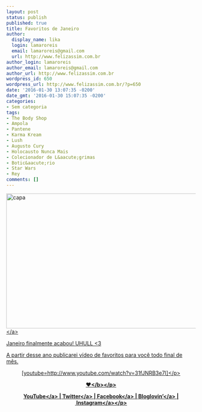 ```yaml
---
layout: post
status: publish
published: true
title: Favoritos de Janeiro
author:
  display_name: lika
  login: lamaroreis
  email: lamaroreis@gmail.com
  url: http://www.felizassim.com.br
author_login: lamaroreis
author_email: lamaroreis@gmail.com
author_url: http://www.felizassim.com.br
wordpress_id: 650
wordpress_url: http://www.felizassim.com.br/?p=650
date: '2016-01-30 13:07:35 -0200'
date_gmt: '2016-01-30 15:07:35 -0200'
categories:
- Sem categoria
tags:
- The Body Shop
- Ampola
- Pantene
- Karma Kream
- Lush
- Augusto Cury
- Holocausto Nunca Mais
- Colecionador de L&aacute;grimas
- Botic&aacute;rio
- Star Wars
- Rey
comments: []
---
```

<p><a href="http:&#47;&#47;www.felizassim.com.br&#47;wp-content&#47;uploads&#47;2016&#47;01&#47;capa1.jpg"><img class="aligncenter size-large wp-image-651" src="http:&#47;&#47;www.felizassim.com.br&#47;wp-content&#47;uploads&#47;2016&#47;01&#47;capa1-1024x575.jpg" alt="capa" width="640" height="359" &#47;><&#47;a></p>
<p>Janeiro finalmente acabou! UHULL <3</p>
<p>A partir desse ano&nbsp;publicarei v&iacute;deo de favoritos para voc&ecirc; todo final de m&ecirc;s.</p>
<p style="text-align: center;">[youtube=http:&#47;&#47;www.youtube.com&#47;watch?v=31fJNRB3e7I]<&#47;p></p>
<p style="text-align: center;"><b>&hearts;<&#47;b><&#47;p></p>
<p style="text-align: center;"><a href="https:&#47;&#47;www.youtube.com&#47;channel&#47;UCTk3xkOSzWzf8Ba-wJN8jDA" target="_blank">YouTube<&#47;a> |&nbsp;<a href="https:&#47;&#47;twitter.com&#47;lettiicee" target="_blank">Twitter<&#47;a>&nbsp;|&nbsp;<a href="http:&#47;&#47;www.facebook.com&#47;blogfelizassim" target="_blank">Facebook<&#47;a>&nbsp;|&nbsp;<a href="https:&#47;&#47;www.bloglovin.com&#47;blogs&#47;feliz-assim-14224049" target="_blank">Bloglovin&rsquo;<&#47;a>&nbsp;|&nbsp;<a href="http:&#47;&#47;instagram.com&#47;lettiicee" target="_blank">Instagram<&#47;a><&#47;p></p>
